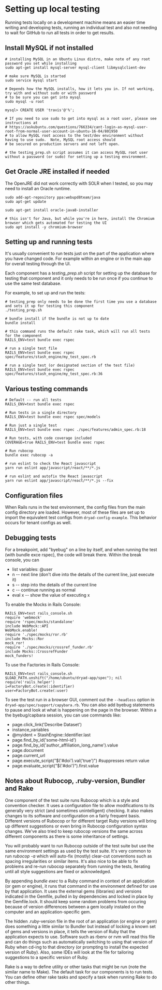 
# Setting up local testing

Running tests locally on a development machine means an easier time writing and developing tests, running an individual test and
also not needing to wait for GitHub to run all tests in order to get results.

## Install MySQL if not installed

```
# installing MySQL in an Ubuntu Linux distro, make note of any root password you set while installing
sudo apt-get install mysql-server mysql-client libmysqlclient-dev

# make sure MySQL is started
sudo service mysql start

# Depends how the MySQL installs, how it lets you in. If not working, try with and without sudo or with password
# to be sure you can get into mysql
sudo mysql -u root

mysql> CREATE USER 'travis'@'%';

# If you need to use sudo to get into mysql as a root user, please see instructions at 
# https://askubuntu.com/questions/766334/cant-login-as-mysql-user-root-from-normal-user-account-in-ubuntu-16-04/801950
# to allow MySQL root access to the test/dev environment without having to use sudo.  Note, MySQL root access should
# be secured on production servers and not left open.

# the testing_prep.sh script assumes it can access MySQL root user without a password (or sudo) for setting up a testing environment.
```

## Get Oracle JRE installed if needed

The OpenJRE did not work correctly with SOLR when I tested, so you may need to install an Oracle runtime.

```
sudo add-apt-repository ppa:webupd8team/java
sudo apt-get update

sudo apt-get install oracle-java8-installer

# this isn't for Java, but while you're in here, install the Chromium browser which gets automated for testing the UI
sudo apt install -y chromium-browser
```

## Setting up and running tests

It's usually convenient to run tests just on the part of the application where you have changed code.  For example
within an engine or in the main app for overall testing through the UI.

Each component has a *testing_prep.sh* script for setting up the database for testing that component and it only needs to be run once
if you continue to use the same test database.

For example, to set up and run the tests:

```
# testing_prep only needs to be done the first time you use a database and sets it up for testing this component
./testing_prep.sh

# bundle install if the bundle is not up to date
bundle install

# this command runs the default rake task, which will run all tests for the component
RAILS_ENV=test bundle exec rspec

# run a single test file
RAILS_ENV=test bundle exec rspec spec/features/stash_engine/my_test_spec.rb

# run a single test (or designated section of the test file)
RAILS_ENV=test bundle exec rspec spec/features/stash_engine/my_test_spec.rb:36
```

## Various testing commands

```
# Default -- run all tests
RAILS_ENV=test bundle exec rspec

# Run tests in a single directory
RAILS_ENV=test bundle exec rspec spec/models

# Run just a single test
RAILS_ENV=test bundle exec rspec ./spec/features/admin_spec.rb:18

# Run tests, with code coverage included
COVERAGE=true RAILS_ENV=test bundle exec rspec

# Run rubocop
bundle exec rubocop -a

# run eslint to check the React javascript
yarn run eslint app/javascript/react/**/*.js

# run eslint and autofix the React javascript
yarn run eslint app/javascript/react/**/*.js --fix
```

## Configuration files

When Rails runs in the test environment, the config files from the
main config directory are loaded. However, most of these files are set
up to import the equivalent test configs from
`dryad-config-example`. This behavior occurs for tenant configs as well.

## Debugging tests

For a breakpoint, add "byebug" on a line by itself, and when running
the test (with bundle exce rspec), the code will break there. Within the break console, you can
- list variables: @user
- n -- next line (don't dive into the details of the current line, just execute it)
- s -- step into the details of the current line
- c -- continue running as normal
- eval x -- show the value of executing x

To enable the Mocks in Rails Console:
```
RAILS_ENV=test rails_console.sh
require 'webmock'
require 'rspec/mocks/standalone'
include WebMock::API
WebMock.enable!
require './spec/mocks/ror.rb'
include Mocks::Ror
mock_ror!
require './spec/mocks/crossref_funder.rb'
include Mocks::CrossrefFunder
mock_funders!
```

To use the Factories in Rails Console:
```
RAILS_ENV=test rails_console.sh
$LOAD_PATH.unshift("/home/ubuntu/dryad-app/spec"); nil
require('rails_helper')
i=FactoryBot.create(:identifier)
user=FactoryBot.create(:user)
```

To see the test run in a browser GUI, comment out the
`--headless` option in `dryad-app/spec/support/capybara.rb`. You can
also add byebug statements to pause and look at what is happening on
the page in the browser. Within a the byebug/capbara session, you can
use commands like:
- page.click_link('Describe Dataset')
- instance_variables
- @myident = StashEngine::Identifier.last
- page.find_by_id('some-html-id')
- page.find_by_id('author_affiliation_long_name').value
- page.document
- page.current_url
- page.execute_script("$('#doi').val('true')") #suppresses return value
- page.evaluate_script("$('#doi')").first.value
  

## Notes about Rubocop, .ruby-version, Bundler and Rake

One component of the test suite runs Rubocop which is a style and convention checker.  It uses a configuration
file to allow modifications to its generally very strict (and sometimes unintelligent) checking.  It also
makes changes to its software and configuration on a fairly frequent basis.  Different versions
of Rubocop or for different target Ruby versions
will bring up different suggestions or even bring in Rubocop configuration syntax changes.  We've also tried
to keep rubocop versions the same across different components as there is some inheritance of settings.

You will probably want to run Rubocop outside of the test suite but use the same environment settings as used
by the test suite.  It's very common to run *rubocop -a* which will auto-fix (mostly) clear-cut conventions such as
spacing irregularities or similar items.  It's also nice to be able to fix problems and re-run rubocop
separately from running the tests, iterating until all style suggestions are fixed or acknowledged.

By appending *bundle exec* to a Ruby command in context of an application (or gem or engine), it runs that command
in the environment defined for use by that application.  It uses the external gems (libraries) and versions indicated in
the Gemfile, pulled in by dependencies and locked in place by the Gemfile.lock.  It should keep some random problems
from occuring because of version differences between a gem locally instaled on the computer and an
application-specific gem.

The hidden .ruby-version file in the root of an application (or engine or gem) does something a little similar to Bundler
but instead of locking a known set of gems and versions in place, it tells the version of Ruby that the application
expects to use.  Software such as rbenv or rvm will read this file and can do things such as automatically switching
to using that version of Ruby when cd-ing to that directory (or prompting to install the expected version of Ruby).
Also, some IDEs will look at the file for tailoring suggestions to a specific version of Ruby.

Rake is a way to define utility or other tasks that might be run (note the similar name to Make).  The default task for our
components is to run tests.  You can define other rake tasks and specify a task when running Rake to do other things.
